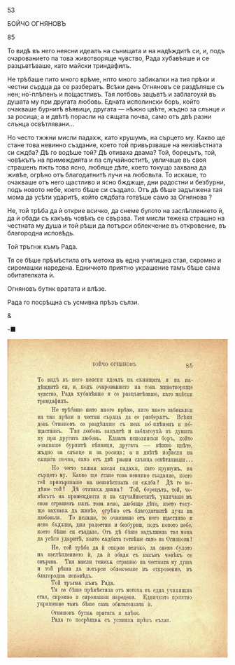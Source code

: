 ﻿53

БОЙЧО ОГНЯНОВЪ

85

То видѣ въ него неясни идеалъ на сънищата и на надѣждитѣ си, и, подъ очарованието па това животворяще чувство, Рада хубавѣяше и се разцъвтѣваше, като майски триндафилъ.

Не трѣбаше пито много врѣме, нпто много забикалки на тия прѣки и честни сърдца да се разбератъ. Всѣки день Огняновъ се раздѣляше съ нен; но́-плѣпенъ и по́щастливъ. Тая лотбовь зацъвтѣ и заблагоухѝ въ душата му при другата любовь. Едната исполински боръ, който очакваше бурнитѣ вѣявици, другата — нѣжно цвѣте, жъдно за слънце и за росица; а и двѣтѣ порасли на сѫщата почва, само отъ двѣ разни слънца освѣтлявани...

Но често тжжни мисли падахж, като крушумъ, на сърцето му. Какво ще стане това невинно създание, което той привързваше на неизвѣстната си сждба? Дѣ го водѣше той? Дѣ отиваха двама? Той, борецътъ, той, човѣкътъ на примеждията и па случайноститѣ, увличаше въ своя страшенъ пжть това ясно, любяще дѣте, което токущо захвана да живѣе, огрѣно отъ благодатнитѣ лучи на любовьта. То искаше, то очакваше отъ него щастливо и ясно бжджще, дни радостни и безбурни, подъ новото небе, което бѣше си създало. Отъ дѣ бѣше задължена тая мома да усѣти ударитѣ, който сѫдбата готвѣше само за Огнянова ?

Не, той трѣба да ѝ открие всичко, да снеме булото на заслѣплението ѝ, да ѝ обади съ какъвъ човѣкъ се свързва. Тия мисли тежеха страшно на честната му душа и той рѣши да потърси облекчение въ откровение, въ благородна исповѣдь.

Той тръгнж къмъ Рада.

Тя се бѣше прѣмѣстила отъ метоха въ една училищна стая, скромно и сиромашки наредена. Едничкото приятно украшение тамъ бѣше сама обитателката ѝ.

Огняновъ бутнк вратата и влѣзе.

Рада го посрѣщна съ усмивка прѣзъ сълзи.

&

-■

![original](../images/100.jpg)

